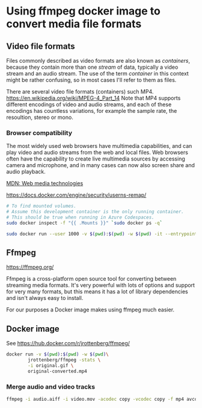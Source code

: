 # Using ffmpeg docker image to convert media file formats


## Video file formats

Files commonly described as video formats are also known as *containers*, because
they contain more than one *stream* of data, typically a video stream and an audio stream. The use of
the term *container* in this context might be rather confusing, so in most cases I'll refer to them as
files.

There are several video file formats (containers) such MP4. <https://en.wikipedia.org/wiki/MPEG-4_Part_14>  Note that MP4 supports different encodings of video and audio streams, and
each of these encodings has countless variations, for example the sample rate, the resoultion, stereo or mono.

### Browser compatibility

The most widely used web browsers have multimedia capabilities, and can play video and audio streams from the web and local files. Web browsers often have the capability to create live multimedia sources by accessing camera and microphone, and in many cases can now also screen share and audio playback.


[MDN: Web media technologies](https://developer.mozilla.org/en-US/docs/Web/Media)




<https://docs.docker.com/engine/security/userns-remap/>

```sh
# To find mounted volumes.
# Assume this development container is the only running container.
# This should be true when running in Azure Codespaces.
sudo docker inspect -f "{{ .Mounts }}" `sudo docker ps -q`

sudo docker run --user 1000 -v $(pwd):$(pwd) -w $(pwd) -it --entrypoint='bash' jrottenberg/ffmpeg
```

## Ffmpeg

<https://ffmpeg.org/>

Ffmpeg is a cross-platform open source tool for converting between streaming media formats.  It's very powerful with lots of options and support for very many formats, but this means it has a lot of library dependencies and isn't always easy to install.

For our purposes a Docker image makes using ffmpeg much easier.

## Docker image

See <https://hub.docker.com/r/jrottenberg/ffmpeg/>

```sh
docker run -v $(pwd):$(pwd) -w $(pwd)\
        jrottenberg/ffmpeg -stats \
        -i original.gif \
        original-converted.mp4
```

###  Merge audio and video tracks

```sh
ffmpeg -i audio.aiff -i video.mov -acodec copy -vcodec copy -f mp4 avcombined.mp4
```
